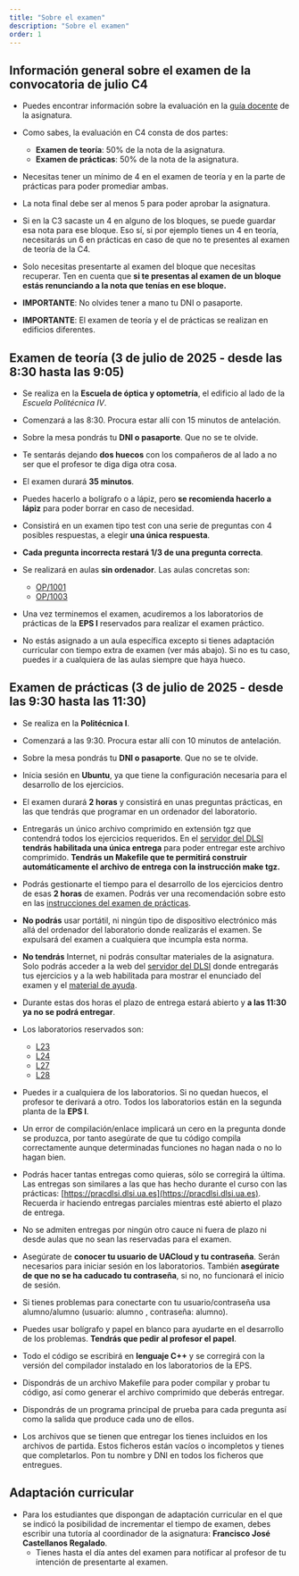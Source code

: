 ```yaml
---
title: "Sobre el examen"
description: "Sobre el examen"
order: 1
---
```


## Información general sobre el examen de la convocatoria de julio C4

- Puedes encontrar información sobre la evaluación en la [guía docente](https://cvnet.cpd.ua.es/Guia-Docente/GuiaDocente/Index?wlengua=es&wcodasi=33709&scaca=2024-25) de la asignatura.

- Como sabes, la evaluación en C4 consta de dos partes:
    - **Examen de teoría**: 50% de la nota de la asignatura.
    - **Examen de prácticas**: 50% de la nota de la asignatura.
- Necesitas tener un mínimo de 4 en el examen de teoría y en la parte de prácticas para poder promediar ambas. 
- La nota final debe ser al menos 5 para poder aprobar la asignatura.

- Si en la C3 sacaste un 4 en alguno de los bloques, se puede guardar esa nota para ese bloque. Eso sí, si por ejemplo tienes un 4 en teoría, necesitarás un 6 en prácticas en caso de que no te presentes al examen de teoría de la C4. 

- Solo necesitas presentarte al examen del bloque que necesitas recuperar. Ten en cuenta que **si te presentas al examen de un bloque estás renunciando a la nota que tenías en ese bloque.**

- **IMPORTANTE**: No olvides tener a mano tu DNI o pasaporte.
- **IMPORTANTE**: El examen de teoría y el de prácticas se realizan en edificios diferentes.

## Examen de teoría (3 de julio de 2025 - desde las 8:30 hasta las 9:05)
- Se realiza en la **Escuela de óptica y optometría**, el edificio al lado de la *Escuela Politécnica IV*.
- Comenzará a las 8:30. Procura estar allí con 15 minutos de antelación. 
- Sobre la mesa pondrás tu **DNI o pasaporte**. Que no se te olvide.
- Te sentarás dejando **dos huecos** con los compañeros de al lado a no ser que el profesor te diga diga otra cosa.
- El examen durará **35 minutos**.
- Puedes hacerlo a bolígrafo o a lápiz, pero **se recomienda hacerlo a lápiz** para poder borrar en caso de necesidad.
- Consistirá en un examen tipo test con una serie de preguntas con 4 posibles respuestas, a elegir **una única respuesta**.
- **Cada pregunta incorrecta restará 1/3 de una pregunta correcta**.

- Se realizará en aulas **sin ordenador**. Las aulas concretas son:
    - [OP/1001](https://www.sigua.ua.es/index.html?id=0038P1009)
    - [OP/1003](https://www.sigua.ua.es/index.html?id=0038P1007)

- Una vez terminemos el examen, acudiremos a los laboratorios de prácticas de la **EPS I** reservados para realizar el examen práctico.

- No estás asignado a un aula específica excepto si tienes adaptación curricular con tiempo extra de examen (ver más abajo). Si no es tu caso, puedes ir a cualquiera de las aulas siempre que haya hueco.


## Examen de prácticas (3 de julio de 2025 - desde las 9:30 hasta las 11:30)
- Se realiza en la **Politécnica I**.
- Comenzará a las 9:30. Procura estar allí con 10 minutos de antelación.
- Sobre la mesa pondrás tu **DNI o pasaporte**. Que no se te olvide.
- Inicia sesión en **Ubuntu**, ya que tiene la configuración necesaria para el desarrollo de los ejercicios. 
- El examen durará **2 horas** y consistirá en unas preguntas prácticas, en las que tendrás que programar en un ordenador del laboratorio.
- Entregarás un único archivo comprimido en extensión tgz que contendrá todos los ejercicios requeridos. En el [servidor del DLSI](https://pracdlsi.dlsi.ua.es) **tendrás habilitada una única entrega** para poder entregar este archivo comprimido. **Tendrás un Makefile que te permitirá construir automáticamente el archivo de entrega con la instrucción make tgz.** 
- Podrás gestionarte el tiempo para el desarrollo de los ejercicios dentro de esas **2 horas** de examen. Podrás ver una recomendación sobre esto en las [instrucciones del examen de prácticas](../instrucciones).
- **No podrás** usar portátil, ni ningún tipo de dispositivo electrónico más allá del ordenador del laboratorio donde realizarás el examen. Se expulsará del examen a cualquiera que incumpla esta norma.
- **No tendrás** Internet, ni podrás consultar materiales de la asignatura. Solo podrás acceder a la web del [servidor del DLSI](https://pracdlsi.dlsi.ua.es) donde entregarás tus ejercicios y a la web habilitada para mostrar el enunciado del examen y el [material de ayuda](../sobreExamen/documentacion).

- Durante estas dos horas el plazo de entrega estará abierto y **a las 11:30 ya no se podrá entregar**.

- Los laboratorios reservados son:
    - [L23](https://www.sigua.ua.es/index.html?id=0016P2003)
    - [L24](https://www.sigua.ua.es/index.html?id=0016P2002)
    - [L27](https://www.sigua.ua.es/index.html?id=0016P2007)
    - [L28](https://www.sigua.ua.es/index.html?id=0016P2006)

- Puedes ir a cualquiera de los laboratorios. Si no quedan huecos, el profesor te derivará a otro. Todos los laboratorios están en la segunda planta de la **EPS I**.

- Un error de compilación/enlace implicará un cero en la pregunta donde se produzca, por tanto asegúrate de que tu código compila correctamente aunque determinadas funciones no hagan nada o no lo hagan bien.
    
- Podrás hacer tantas entregas como quieras, sólo se corregirá la última. Las entregas son similares a las que has hecho durante el curso con las prácticas: [https://pracdlsi.dlsi.ua.es](https://pracdlsi.dlsi.ua.es). Recuerda ir haciendo entregas parciales mientras esté abierto el plazo de entrega.

- No se admiten entregas por ningún otro cauce ni fuera de plazo ni desde aulas que no sean las reservadas para el examen.

- Asegúrate de **conocer tu usuario de UACloud y tu contraseña**. Serán necesarios para iniciar sesión en los laboratorios. También **asegúrate de que no se ha caducado tu contraseña**, si no, no funcionará el inicio de sesión.

- Si tienes problemas para conectarte con tu usuario/contraseña usa alumno/alumno (usuario: alumno , contraseña: alumno).

- Puedes usar bolígrafo y papel en blanco para ayudarte en el desarrollo de los problemas. **Tendrás que pedir al profesor el papel**.

- Todo el código se escribirá en **lenguaje C++** y se corregirá con la versión del compilador instalado en los laboratorios de la EPS.

- Dispondrás de un archivo Makefile para poder compilar y probar tu código, así como generar el archivo comprimido que deberás entregar.

- Dispondrás de un programa principal de prueba para cada pregunta así como la salida que produce cada uno de ellos.

- Los archivos que se tienen que entregar los tienes incluidos en los archivos de partida. Estos ficheros están vacíos o incompletos y tienes que completarlos. Pon tu nombre y DNI en todos los ficheros que entregues.


## Adaptación curricular
- Para los estudiantes que dispongan de adaptación curricular en el que se indicó la posibilidad de incrementar el tiempo de examen, debes escribir una tutoría al coordinador de la asignatura: **Francisco José Castellanos Regalado**.
    - Tienes hasta el día antes del examen para notificar al profesor de tu intención de presentarte al examen.